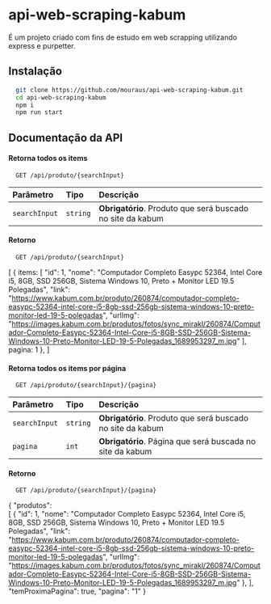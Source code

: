 
# api-web-scraping-kabum
É um projeto criado com fins de estudo em web scrapping utilizando express e purpetter.

## Instalação

```bash
  git clone https://github.com/mouraus/api-web-scraping-kabum.git
  cd api-web-scraping-kabum
  npm i
  npm run start
```
    
## Documentação da API

#### Retorna todos os items

```http
  GET /api/produto/{searchInput}
```

| Parâmetro   | Tipo       | Descrição                           |
| :---------- | :--------- | :---------------------------------- |
| `searchInput` | `string` | **Obrigatório**. Produto que será buscado no site da kabum |

#### Retorno

```http
  GET /api/produto/{searchInput}
```
  [
        {
          items: [
          "id": 1,
                "nome": "Computador Completo Easypc 52364, Intel Core i5, 8GB, SSD 256GB, Sistema Windows 10, Preto + Monitor LED 19.5 Polegadas",
                "link": "https://www.kabum.com.br/produto/260874/computador-completo-easypc-52364-intel-core-i5-8gb-ssd-256gb-sistema-windows-10-preto-monitor-led-19-5-polegadas",
                "urlImg": "https://images.kabum.com.br/produtos/fotos/sync_mirakl/260874/Computador-Completo-Easypc-52364-Intel-Core-i5-8GB-SSD-256GB-Sistema-Windows-10-Preto-Monitor-LED-19-5-Polegadas_1689953297_m.jpg"
        ],
          pagina: 1
        },
    ]

#### 
#### Retorna todos os items por página

```http
  GET /api/produto/{searchInput}/{pagina}
```

| Parâmetro   | Tipo       | Descrição                           |
| :---------- | :--------- | :---------------------------------- |
| `searchInput` | `string` | **Obrigatório**. Produto que será buscado no site da kabum |
| `pagina` | `int` | **Obrigatório**. Página que será buscada no site da kabum|


#### Retorno

```http
  GET /api/produto/{searchInput}/{pagina}
```
{
  "produtos":  
  [
        {
          "id": 1,
          "nome": "Computador Completo Easypc 52364, Intel Core i5, 8GB, SSD 256GB, Sistema Windows 10, Preto + Monitor LED 19.5 Polegadas",
          "link": "https://www.kabum.com.br/produto/260874/computador-completo-easypc-52364-intel-core-i5-8gb-ssd-256gb-sistema-windows-10-preto-monitor-led-19-5-polegadas",
          "urlImg": "https://images.kabum.com.br/produtos/fotos/sync_mirakl/260874/Computador-Completo-Easypc-52364-Intel-Core-i5-8GB-SSD-256GB-Sistema-Windows-10-Preto-Monitor-LED-19-5-Polegadas_1689953297_m.jpg"
        },
    ],
    "temProximaPagina": true,
    "pagina": "1"
}


####